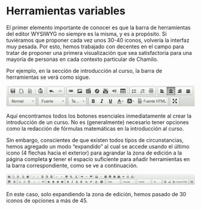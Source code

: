 # Herramientas variables

El primer elemento importante de conocer es que la barra de herramientas del editor WYSIWYG no siempre es la misma, y es a propósito. Si tuviéramos que proponer cada vez unos 30-40 iconos, volvería la interfaz muy pesada. Por esto, hemos trabajado con decentes en el campo para tratar de proponer una primera visualización que sea satisfactoria para una mayoría de personas en cada contexto particular de Chamilo.

Por ejemplo, en la sección de introducción al curso, la barra de herramientas se verá como sigue.

![](../../.gitbook/assets/image13%20%289%29.png)

Aquí encontramos todos los botones esenciales inmediatamente al crear la introducción de un curso. No es \(generalmente\) necesario tener opciones como la redacción de fórmulas matemáticas en la introducción al curso.

Sin embargo, conscientes de que existen todos tipos de circunstancias, hemos agregado un modo “expandido” al cual se accede usando el último icono \(4 flechas hacia el exterior\) para agrandar la zona de edición a la página completa **y** tener el espacio suficiente para añadir herramientas en la barra correspondiente, como se ve a continuación.

![](../../.gitbook/assets/image14%20%289%29.png)

En este caso, solo expandiendo la zona de edición, hemos pasado de 30 iconos de opciones a más de 45.

